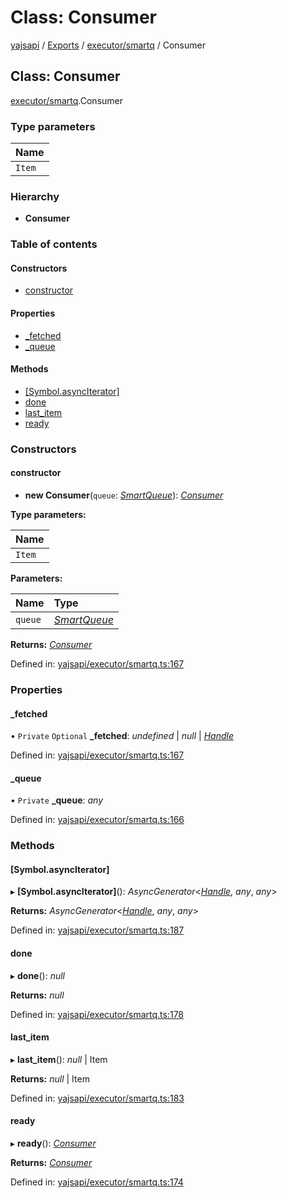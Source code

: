 # Class: Consumer

[yajsapi](../yajsapi.md) / [Exports](../modules/) / [executor/smartq](../modules/executor_smartq.md) / Consumer

## Class: Consumer

[executor/smartq](../modules/executor_smartq.md).Consumer

### Type parameters

| Name |
| :--- |
| `Item` |

### Hierarchy

* **Consumer**

### Table of contents

#### Constructors

* [constructor](executor_smartq.consumer.md#constructor)

#### Properties

* [\_fetched](executor_smartq.consumer.md#_fetched)
* [\_queue](executor_smartq.consumer.md#_queue)

#### Methods

* [\[Symbol.asyncIterator\]](executor_smartq.consumer.md#[symbol.asynciterator])
* [done](executor_smartq.consumer.md#done)
* [last\_item](executor_smartq.consumer.md#last_item)
* [ready](executor_smartq.consumer.md#ready)

### Constructors

#### constructor

+ **new Consumer**\(`queue`: [_SmartQueue_](executor_smartq.smartqueue.md)\): [_Consumer_](executor_smartq.consumer.md)

**Type parameters:**

| Name |
| :--- |
| `Item` |

**Parameters:**

| Name | Type |
| :--- | :--- |
| `queue` | [_SmartQueue_](executor_smartq.smartqueue.md) |

**Returns:** [_Consumer_](executor_smartq.consumer.md)

Defined in: [yajsapi/executor/smartq.ts:167](https://github.com/golemfactory/yajsapi/blob/289a25a/yajsapi/executor/smartq.ts#L167)

### Properties

#### \_fetched

• `Private` `Optional` **\_fetched**: _undefined_ \| _null_ \| [_Handle_](executor_smartq.handle.md)

Defined in: [yajsapi/executor/smartq.ts:167](https://github.com/golemfactory/yajsapi/blob/289a25a/yajsapi/executor/smartq.ts#L167)

#### \_queue

• `Private` **\_queue**: _any_

Defined in: [yajsapi/executor/smartq.ts:166](https://github.com/golemfactory/yajsapi/blob/289a25a/yajsapi/executor/smartq.ts#L166)

### Methods

#### \[Symbol.asyncIterator\]

▸ **\[Symbol.asyncIterator\]**\(\): _AsyncGenerator_&lt;[_Handle_](executor_smartq.handle.md), _any_, _any_&gt;

**Returns:** _AsyncGenerator_&lt;[_Handle_](executor_smartq.handle.md), _any_, _any_&gt;

Defined in: [yajsapi/executor/smartq.ts:187](https://github.com/golemfactory/yajsapi/blob/289a25a/yajsapi/executor/smartq.ts#L187)

#### done

▸ **done**\(\): _null_

**Returns:** _null_

Defined in: [yajsapi/executor/smartq.ts:178](https://github.com/golemfactory/yajsapi/blob/289a25a/yajsapi/executor/smartq.ts#L178)

#### last\_item

▸ **last\_item**\(\): _null_ \| Item

**Returns:** _null_ \| Item

Defined in: [yajsapi/executor/smartq.ts:183](https://github.com/golemfactory/yajsapi/blob/289a25a/yajsapi/executor/smartq.ts#L183)

#### ready

▸ **ready**\(\): [_Consumer_](executor_smartq.consumer.md)

**Returns:** [_Consumer_](executor_smartq.consumer.md)

Defined in: [yajsapi/executor/smartq.ts:174](https://github.com/golemfactory/yajsapi/blob/289a25a/yajsapi/executor/smartq.ts#L174)

